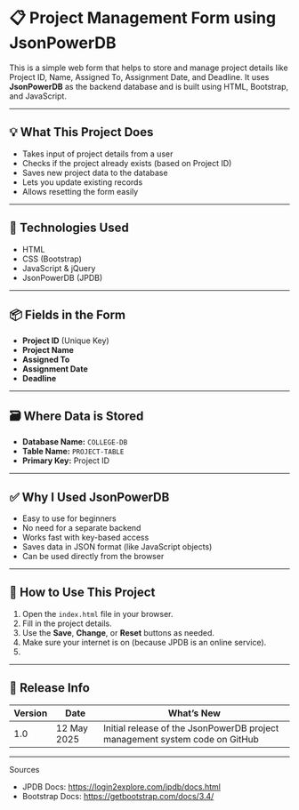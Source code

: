 # 📋 Project Management Form using JsonPowerDB

This is a simple web form that helps to store and manage project details like Project ID, Name, Assigned To, Assignment Date, and Deadline. It uses **JsonPowerDB** as the backend database and is built using HTML, Bootstrap, and JavaScript.

---

## 💡 What This Project Does

- Takes input of project details from a user
- Checks if the project already exists (based on Project ID)
- Saves new project data to the database
- Lets you update existing records
- Allows resetting the form easily

---

## 🧪 Technologies Used

- HTML
- CSS (Bootstrap)
- JavaScript & jQuery
- JsonPowerDB (JPDB)

---

## 📦 Fields in the Form

- **Project ID** (Unique Key)
- **Project Name**
- **Assigned To**
- **Assignment Date**
- **Deadline**

---

## 🗃️ Where Data is Stored

- **Database Name:** `COLLEGE-DB`
- **Table Name:** `PROJECT-TABLE`
- **Primary Key:** Project ID

---

## ✅ Why I Used JsonPowerDB

- Easy to use for beginners
- No need for a separate backend
- Works fast with key-based access
- Saves data in JSON format (like JavaScript objects)
- Can be used directly from the browser

---

## 🚀 How to Use This Project

1. Open the `index.html` file in your browser.
2. Fill in the project details.
3. Use the **Save**, **Change**, or **Reset** buttons as needed.
4. Make sure your internet is on (because JPDB is an online service).
5. 

---

## 🧾 Release Info

| Version | Date       | What’s New                      |
|---------|------------|----------------------------------|
| 1.0     | 12 May 2025 | Initial release of the JsonPowerDB project management system code on GitHub |

---
Sources
- JPDB Docs: https://login2explore.com/jpdb/docs.html
- Bootstrap Docs: https://getbootstrap.com/docs/3.4/
